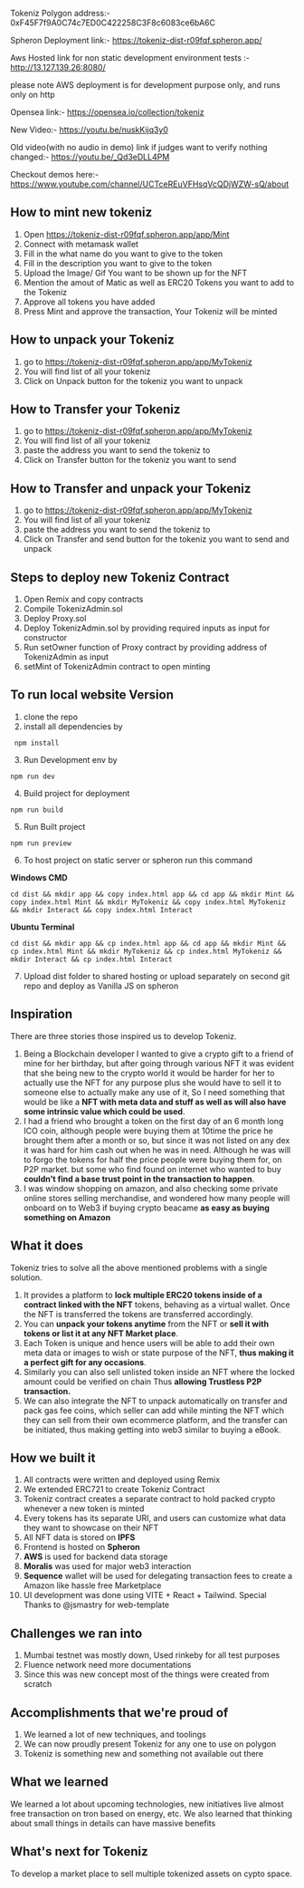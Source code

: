 Tokeniz Polygon address:- 0xF45F7f9A0C74c7ED0C422258C3F8c6083ce6bA6C

Spheron Deployment link:- https://tokeniz-dist-r09fqf.spheron.app/

Aws Hosted link for non static development environment tests :- http://13.127.139.26:8080/

please note AWS deployment is for development purpose only, and runs only on http

Opensea link:- https://opensea.io/collection/tokeniz

New Video:- https://youtu.be/nuskKijq3y0

Old video(with no audio in demo) link if judges want to verify nothing changed:- https://youtu.be/_Qd3eDLL4PM

Checkout demos here:- https://www.youtube.com/channel/UCTceREuVFHsqVcQDjWZW-sQ/about
## How to mint new tokeniz
1. Open https://tokeniz-dist-r09fqf.spheron.app/app/Mint
2. Connect with metamask wallet
3. Fill in the what name do you want to give to the token
4. Fill in the description you want to give to the token
5. Upload the Image/ Gif You want to be shown up for the NFT
6. Mention the amout of Matic as well as ERC20 Tokens you want to add to the Tokeniz
7. Approve all tokens you have added
8. Press Mint and approve the transaction, 
Your Tokeniz will be minted

## How to unpack your Tokeniz
1. go to https://tokeniz-dist-r09fqf.spheron.app/app/MyTokeniz
2. You will find list of all your tokeniz
3. Click on Unpack button for the tokeniz you want to unpack


## How to Transfer your Tokeniz
1. go to https://tokeniz-dist-r09fqf.spheron.app/app/MyTokeniz
2. You will find list of all your tokeniz
3. paste the address you want to send the tokeniz to 
4. Click on Transfer button for the tokeniz you want to send

## How to Transfer and unpack your Tokeniz
1. go to https://tokeniz-dist-r09fqf.spheron.app/app/MyTokeniz
2. You will find list of all your tokeniz
3. paste the address you want to send the tokeniz to 
4. Click on Transfer and send button for the tokeniz you want to send and unpack

## Steps to deploy new Tokeniz Contract
1. Open Remix and copy contracts
2. Compile TokenizAdmin.sol
3. Deploy Proxy.sol  
4. Deploy TokenizAdmin.sol by providing required inputs as input for constructor 
5. Run setOwner function of Proxy contract by providing address of TokenizAdmin as input
6. setMint of TokenizAdmin contract to open minting

## To run local website Version
1. clone the repo 
2. install all dependencies by 
``` console
 npm install 
 ```
3. Run Development env by 
``` console
npm run dev
```
4. Build project for deployment
``` console
npm run build
```
5. Run Built project
``` console
npm run preview
```
6. To host project on static server or spheron run this command

**Windows CMD**
``` console
cd dist && mkdir app && copy index.html app && cd app && mkdir Mint && copy index.html Mint && mkdir MyTokeniz && copy index.html MyTokeniz && mkdir Interact && copy index.html Interact 
 ```
**Ubuntu Terminal**
``` console
cd dist && mkdir app && cp index.html app && cd app && mkdir Mint && cp index.html Mint && mkdir MyTokeniz && cp index.html MyTokeniz && mkdir Interact && cp index.html Interact 
 ```

7. Upload dist folder to shared hosting or upload separately on second git repo and deploy as Vanilla JS on spheron
## Inspiration
There are three stories those inspired us to develop Tokeniz. 
1. Being a Blockchain developer I wanted to give a crypto gift to a friend of mine for her birthday, but after going through various NFT it was evident that she being new to the crypto world it would be harder for her to actually use the NFT for any purpose plus she would have to sell it to someone else to actually make any use of it, So I need something that would be like a **NFT with meta data and stuff as well as will also have some intrinsic value which could be used**. 
2. I had a friend who brought a token on the first day of an 6 month long ICO coin, although people were buying them at 10time the price he brought them after a month or so, but since it was not listed on any dex it was hard for him cash out when he was in need. Although he was will to forgo the tokens for half the price people were buying them for, on P2P market. but some who find found on internet who wanted to buy **couldn't find a base trust point in the transaction to happen**. 
3. I was window  shopping on amazon, and also checking some private online stores selling merchandise, and wondered how many people will onboard on to Web3 if buying crypto beacame **as easy as buying something on Amazon**

## What it does
Tokeniz tries to solve all the above mentioned problems with a single solution. 
1. It provides a platform to **lock multiple ERC20 tokens inside of a contract linked with the NFT** tokens, behaving as a virtual wallet. Once the NFT is transferred the tokens are transferred accordingly. 
2. You can **unpack your tokens anytime** from the NFT or **sell it with tokens or list it at any NFT Market place**. 
3. Each Token is unique and hence users will be able to add their own meta data or images to wish or state purpose of the NFT, **thus making it a perfect gift for any occasions**.
4. Similarly you can also sell unlisted token inside an NFT where the locked amount could be verified on chain Thus **allowing Trustless P2P transaction.**
5. We can also integrate the NFT to unpack automatically on transfer and pack  gas fee coins, which seller can add while minting the NFT which they can sell from their own ecommerce platform, and the transfer can be initiated, thus making getting into web3  similar to buying a eBook. 

## How we built it
1. All contracts were written and deployed using Remix
2. We extended  ERC721 to create Tokeniz Contract
3. Tokeniz contract creates a separate contract to hold packed crypto whenever a new token is minted
4. Every tokens has its separate URI, and users can customize what data they want to showcase on their NFT
5. All NFT data is stored on **IPFS**
6. Frontend is hosted on **Spheron**
7. **AWS** is used for backend data storage
8. **Moralis** was used for major web3 interaction
9. **Sequence** wallet will be used for delegating transaction fees to create a Amazon like hassle free  Marketplace 
10. UI development was done using VITE + React + Tailwind.
Special Thanks to @jsmastry for web-template

## Challenges we ran into
1. Mumbai testnet was mostly down, Used rinkeby for all test purposes
2. Fluence network need more documentations
3. Since this was new concept most of the things were created from scratch 

## Accomplishments that we're proud of
1. We learned a lot of new techniques, and toolings
2. We can now proudly present Tokeniz for any one to use on polygon 
3. Tokeniz is something new and something not available out there 
## What we learned
We learned a lot about upcoming technologies, new initiatives live almost free transaction on tron based on energy, etc.
We also learned that thinking about small things in details can have massive benefits
## What's next for Tokeniz
To develop a market place to sell multiple tokenized assets on cypto space. 